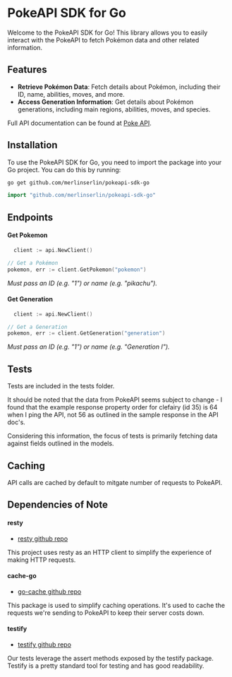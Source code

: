 # PokeAPI SDK for Go

Welcome to the PokeAPI SDK for Go! This library allows you to easily interact with the PokeAPI to fetch Pokémon data and other related information.

## Features

- **Retrieve Pokémon Data**: Fetch details about Pokémon, including their ID, name, abilities, moves, and more.
- **Access Generation Information**: Get details about Pokémon generations, including main regions, abilities, moves, and species.


Full API documentation can be found at [Poke API](https://pokeapi.co/docs/v2.html).

## Installation

To use the PokeAPI SDK for Go, you need to import the package into your Go project. You can do this by running:

```bash
go get github.com/merlinserlin/pokeapi-sdk-go
```

```go
import "github.com/merlinserlin/pokeapi-sdk-go"
```

## Endpoints
  
#### Get Pokemon

```go
  client := api.NewClient()

// Get a Pokémon
pokemon, err := client.GetPokemon("pokemon")
```

*Must pass an ID (e.g. "1") or name (e.g. "pikachu").*

#### Get Generation


```go
  client := api.NewClient()

// Get a Generation
pokemon, err := client.GetGeneration("generation")
```

*Must pass an ID (e.g. "1") or name (e.g. "Generation I").*

## Tests 

Tests are included in the tests folder. 

It should be noted that the data from PokeAPI seems subject to change - I found that the example response property order for clefairy (id 35) is 64 when I ping the API, not 56 as  outlined in the sample response in the API doc's. 

Considering this information, the focus of tests is primarily fetching data against fields outlined in the models.

## Caching

API calls are cached by default to mitgate number of requests to PokeAPI.

## Dependencies of Note

[go-cache]: https://github.com/patrickmn/go-cache
[resty]: https://github.com/go-resty/resty/v2
[testify]: [https://github.com/stretchr/testify]

#### resty
- [resty github repo][resty]

This project uses resty as an HTTP client to simplify the experience of making HTTP requests. 

#### cache-go
- [go-cache github repo][go-cache]

This package is used to simplify caching operations. It's used to cache the requests we're sending to PokeAPI to keep their server costs down.

#### testify
- [testify github repo][testify]

Our tests leverage the assert methods exposed by the testify package. Testify is a pretty standard tool for testing and has good readability. 



